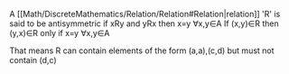 A [[Math/DiscreteMathematics/Relation/Relation#Relation|relation]] 'R' is said to be antisymmetric if xRy and yRx then x=y ∀x,y∈A
If (x,y)∈R then (y,x)∈R only if x=y ∀x,y∈A

That means R can contain elements of the form (a,a),(c,d) but must not contain (d,c)